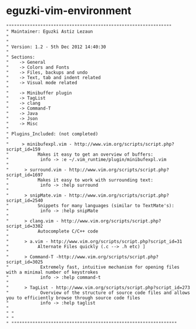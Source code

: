 eguzki-vim-environment
======================

    """""""""""""""""""""""""""""""""""""""""""""""""""""""""""""""
    " Maintainer: Eguzki Astiz Lezaun
    "
    "
    " Version: 1.2 - 5th Dec 2012 14:40:30
    "
    " Sections:
    "    -> General
    "    -> Colors and Fonts
    "    -> Files, backups and undo
    "    -> Text, tab and indent related
    "    -> Visual mode related
    "
    "    -> Minibuffer plugin
    "    -> TagList
    "    -> clang
    "    -> Command-T
    "    -> Java
    "    -> Json
    "    -> Misc
    "
    " Plugins_Included: (not completed)
    "
    "     > minibufexpl.vim - http://www.vim.org/scripts/script.php?script_id=159
    "           Makes it easy to get an overview of buffers:
    "            info -> :e ~/.vim_runtime/plugin/minibufexpl.vim
    " 
    "      > surround.vim - http://www.vim.org/scripts/script.php?script_id=1697
    "           Makes it easy to work with surrounding text:
    "            info -> :help surround
    " 
    "      > snipMate.vim - http://www.vim.org/scripts/script.php?script_id=2540
    "           Snippets for many languages (similar to TextMate's):
    "            info -> :help snipMate
    " 
    "      > clang.vim - http://www.vim.org/scripts/script.php?script_id=3302
    "           Autocomplete C/C++ code
    "
    "      > a.vim - http://www.vim.org/scripts/script.php?script_id=31
    "           Alternate Files quickly (.c --> .h etc) ]
    "
    "      > Command-T -http://www.vim.org/scripts/script.php?script_id=3025 
    "            Extremely fast, intuitive mechanism for opening files with a minimal number of keystrokes
    "            info -> :help command-t 
    "
    "      > TagList - http://www.vim.org/scripts/script.php?script_id=273
    "            Overview of the structure of source code files and allows you to efficiently browse through source code files
    "            info -> :help taglist
    "
    " "
    " "
    " """""""""""""""""""""""""""""""""""""""""""""""""""""""""""""""
